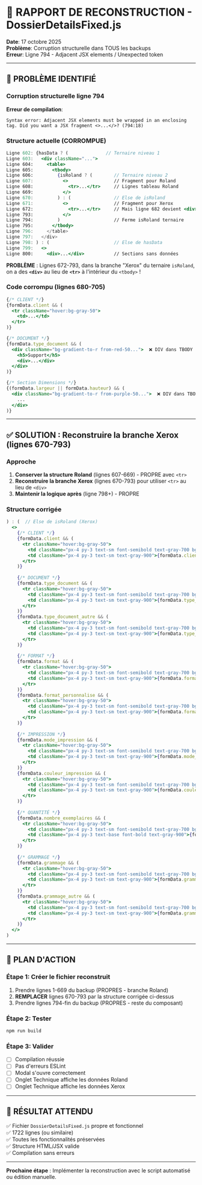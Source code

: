 # 🔧 RAPPORT DE RECONSTRUCTION - DossierDetailsFixed.js

**Date**: 17 octobre 2025  
**Problème**: Corruption structurelle dans TOUS les backups  
**Erreur**: Ligne 794 - Adjacent JSX elements / Unexpected token

---

## 🐛 PROBLÈME IDENTIFIÉ

### Corruption structurelle ligne 794

**Erreur de compilation**:
```
Syntax error: Adjacent JSX elements must be wrapped in an enclosing tag. Did you want a JSX fragment <>...</>? (794:18)
```

### Structure actuelle (CORROMPUE)

```jsx
Ligne 602: {hasData ? (              // Ternaire niveau 1
Ligne 603:   <div className="...">
Ligne 604:     <table>
Ligne 605:       <tbody>
Ligne 606:         {isRoland ? (        // Ternaire niveau 2
Ligne 607:           <>                 // Fragment pour Roland
Ligne 608:             <tr>...</tr>     // Lignes tableau Roland
Ligne 669:           </>
Ligne 670:         ) : (                // Else de isRoland
Ligne 671:           <>                 // Fragment pour Xerox
Ligne 672:             <tr>...</tr>     // Mais ligne 682 devient <div> !
Ligne 793:           </>
Ligne 794:         )                    // Ferme isRoland ternaire
Ligne 795:       </tbody>
Ligne 796:     </table>
Ligne 797:   </div>
Ligne 798: ) : (                        // Else de hasData
Ligne 799:   <>
Ligne 800:     <div>...</div>           // Sections sans données
```

**PROBLÈME** : Lignes 672-793, dans la branche "Xerox" du ternaire `isRoland`, on a des **`<div>`** au lieu de **`<tr>`** à l'intérieur du `<tbody>` !

### Code corrompu (lignes 680-705)

```jsx
{/* CLIENT */}
{formData.client && (
  <tr className="hover:bg-gray-50">
    <td>...</td>
  </tr>
)}

{/* DOCUMENT */}
{formData.type_document && (
  <div className="bg-gradient-to-r from-red-50...">  ❌ DIV dans TBODY !
    <h5>Support</h5>
    <div>...</div>
  </div>
)}

{/* Section Dimensions */}
{(formData.largeur || formData.hauteur) && (
  <div className="bg-gradient-to-r from-purple-50...">  ❌ DIV dans TBODY !
    ...
  </div>
)}
```

---

## ✅ SOLUTION : Reconstruire la branche Xerox (lignes 670-793)

### Approche

1. **Conserver la structure Roland** (lignes 607-669) - PROPRE avec `<tr>`
2. **Reconstruire la branche Xerox** (lignes 670-793) pour utiliser `<tr>` au lieu de `<div>`
3. **Maintenir la logique après** (ligne 798+) - PROPRE

### Structure corrigée

```jsx
) : (  // Else de isRoland (Xerox)
  <>
    {/* CLIENT */}
    {formData.client && (
      <tr className="hover:bg-gray-50">
        <td className="px-4 py-3 text-sm font-semibold text-gray-700 bg-gray-50 w-1/3">Client</td>
        <td className="px-4 py-3 text-sm text-gray-900">{formData.client}</td>
      </tr>
    )}
    
    {/* DOCUMENT */}
    {formData.type_document && (
      <tr className="hover:bg-gray-50">
        <td className="px-4 py-3 text-sm font-semibold text-gray-700 bg-gray-50">Type de document</td>
        <td className="px-4 py-3 text-sm text-gray-900">{formData.type_document}</td>
      </tr>
    )}
    {formData.type_document_autre && (
      <tr className="hover:bg-gray-50">
        <td className="px-4 py-3 text-sm font-semibold text-gray-700 bg-gray-50">Document (autre)</td>
        <td className="px-4 py-3 text-sm text-gray-900">{formData.type_document_autre}</td>
      </tr>
    )}
    
    {/* FORMAT */}
    {formData.format && (
      <tr className="hover:bg-gray-50">
        <td className="px-4 py-3 text-sm font-semibold text-gray-700 bg-gray-50">Format</td>
        <td className="px-4 py-3 text-sm text-gray-900">{formData.format}</td>
      </tr>
    )}
    {formData.format_personnalise && (
      <tr className="hover:bg-gray-50">
        <td className="px-4 py-3 text-sm font-semibold text-gray-700 bg-gray-50">Format personnalisé</td>
        <td className="px-4 py-3 text-sm text-gray-900">{formData.format_personnalise}</td>
      </tr>
    )}
    
    {/* IMPRESSION */}
    {formData.mode_impression && (
      <tr className="hover:bg-gray-50">
        <td className="px-4 py-3 text-sm font-semibold text-gray-700 bg-gray-50">Mode d'impression</td>
        <td className="px-4 py-3 text-sm text-gray-900">{formData.mode_impression}</td>
      </tr>
    )}
    {formData.couleur_impression && (
      <tr className="hover:bg-gray-50">
        <td className="px-4 py-3 text-sm font-semibold text-gray-700 bg-gray-50">Couleur</td>
        <td className="px-4 py-3 text-sm text-gray-900">{formData.couleur_impression}</td>
      </tr>
    )}
    
    {/* QUANTITÉ */}
    {formData.nombre_exemplaires && (
      <tr className="hover:bg-gray-50">
        <td className="px-4 py-3 text-sm font-semibold text-gray-700 bg-gray-50">Quantité</td>
        <td className="px-4 py-3 text-base font-bold text-gray-900">{formData.nombre_exemplaires} exemplaires</td>
      </tr>
    )}
    
    {/* GRAMMAGE */}
    {formData.grammage && (
      <tr className="hover:bg-gray-50">
        <td className="px-4 py-3 text-sm font-semibold text-gray-700 bg-gray-50">Grammage</td>
        <td className="px-4 py-3 text-sm text-gray-900">{formData.grammage}</td>
      </tr>
    )}
    {formData.grammage_autre && (
      <tr className="hover:bg-gray-50">
        <td className="px-4 py-3 text-sm font-semibold text-gray-700 bg-gray-50">Grammage (autre)</td>
        <td className="px-4 py-3 text-sm text-gray-900">{formData.grammage_autre}</td>
      </tr>
    )}
  </>
)
```

---

## 📝 PLAN D'ACTION

### Étape 1: Créer le fichier reconstruit

1. Prendre lignes 1-669 du backup (PROPRES - branche Roland)
2. **REMPLACER** lignes 670-793 par la structure corrigée ci-dessus
3. Prendre lignes 794-fin du backup (PROPRES - reste du composant)

### Étape 2: Tester

```bash
npm run build
```

### Étape 3: Valider

- [ ] Compilation réussie
- [ ] Pas d'erreurs ESLint
- [ ] Modal s'ouvre correctement
- [ ] Onglet Technique affiche les données Roland
- [ ] Onglet Technique affiche les données Xerox

---

## 🎯 RÉSULTAT ATTENDU

✅ Fichier `DossierDetailsFixed.js` propre et fonctionnel  
✅ 1722 lignes (ou similaire)  
✅ Toutes les fonctionnalités préservées  
✅ Structure HTML/JSX valide  
✅ Compilation sans erreurs  

---

**Prochaine étape** : Implémenter la reconstruction avec le script automatisé ou édition manuelle.
